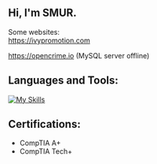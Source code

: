 ## Hi, I'm SMUR.

Some websites:
<br />
https://ivypromotion.com

https://opencrime.io (MySQL server offline)


##  Languages and Tools:
[![My Skills](https://skillicons.dev/icons?i=cpp,js,python,react,express,mysql,azure,html,css)](https://skillicons.dev)


##  Certifications:
- CompTIA A+
- CompTIA Tech+
<!--
**winnmurray/winnmurray** is a ✨ _special_ ✨ repository because its `README.md` (this file) appears on your GitHub profile.

Here are some ideas to get you started:

- 🔭 I’m currently working on ...
- 🌱 I’m currently learning ...
- 👯 I’m looking to collaborate on ...
- 🤔 I’m looking for help with ...
- 💬 Ask me about ...
- 📫 How to reach me: ...
- 😄 Pronouns: ...
- ⚡ Fun fact: ...
-->
